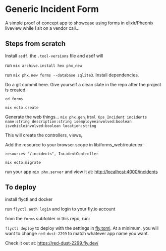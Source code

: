 # Generic Incident Form

A simple proof of concept app to showcase using forms in elixir/Pheonix liveview while I sit on a vendor call...

## Steps from scratch

Install `asdf`. the `.tool-versions` file and asdf will 

run `mix archive.install hex phx_new`

run `mix phx.new forms --database sqlite3`. Install dependencies.

Do a git commit here. Give yourself a clean slate in the repo after the project is created.

`cd forms`

`mix ecto.create`

Generate the web things... `mix phx.gen.html Ops Incident incidents name:string description:string isemployeeinvolved:boolean isvehicleinvolved:boolean location:string`

This will create the controllers, views, 

Add the resource to your browser scope in lib/forms_web/router.ex:

    resources "/incidents", IncidentController

`mix ecto.migrate`

run your app `mix phx.server` and view it at: <http://localhost:4000/incidents>

## To deploy

install flyctl and docker

run `flyctl auth login` and login to your fly.io account

from the `forms` subfolder in this repo, run:

`flyctl deploy` to deploy with the settings in [fly.toml](fly.toml). At a minimum, you will want to change `red-dust-2299` to match whatever app name you want.

Check it out at: https://red-dust-2299.fly.dev/
